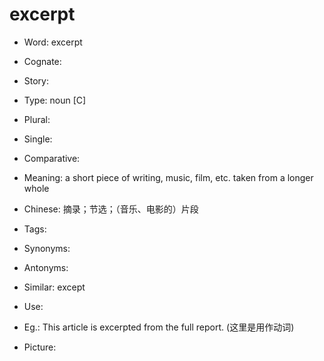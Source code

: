 # excerpt

- Word: excerpt
- Cognate: 
- Story: 

- Type: noun [C]
- Plural: 
- Single: 
- Comparative: 
- Meaning: a short piece of writing, music, film, etc. taken from a longer whole
- Chinese: 摘录；节选；（音乐、电影的）片段
- Tags: 
- Synonyms: 
- Antonyms: 
- Similar: except
- Use: 
- Eg.: This article is excerpted from the full report. (这里是用作动词)
- Picture: 

